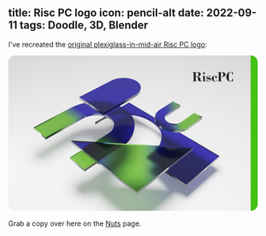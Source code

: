 title: Risc PC logo
icon: pencil-alt
date: 2022-09-11
tags: Doodle, 3D, Blender
----

<style type="text/css" rel="stylesheet">
IMG { border-radius: 1em; }
</style>

<!-- begin summary -->

I've recreated the [original plexiglass-in-mid-air Risc PC logo](https://chrisacorns.computinghistory.org.uk/docs/Acorn/Brochures/Acorn_APP678_RiscPC600.pdf):

<img style="border-radius: 1em" src="../doodles/nuts/thumbs/risc-pc-logo.png" alt="Risc PC logo">

Grab a copy over here on the [Nuts](../doodles/nuts.html) page.

<!-- end summary -->

